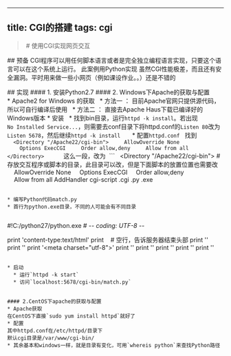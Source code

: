 -----------------------
title: CGI的搭建
tags: cgi
-----------------------
> # 使用CGI实现网页交互

## 预备
CGI程序可以用任何脚本语言或者是完全独立编程语言实现，只要这个语言可以在这个系统上运行。
此案例用Python实现
虽然CGI性能极差，而且还有安全漏洞。平时用来做一些小网页（例如课设作业。。）还是不错的

## 实现
#### 1. 安装Python2.7
#### 2. Windows下Apache的获取与配置
* Apache2 for Windows 的获取
  * 方法一 ： 目前Apache官网只提供源代码，所以可自行编译后使用
  * 方法二 ： 直接去Apache Haus下载已编译好的Windows版本
* 安装
  * 找到bin目录，运行`httpd -k install`。若出现`No Installed Service...`，则需要去conf目录下将httpd.conf的`Listen 80`改为`Listen 5678`，然后继续`httpd -k install`
  
  
* 配置`httpd.conf`
  找到
  
  ```
  <Directory "/Apache22/cgi-bin">
    AllowOverride None
    Options ExecCGI
    Order allow,deny
    Allow from all
</Directory>
  ```
  
  这么一段，改为
 ```
  <Directory "/Apache22/cgi-bin"> #存放交互程序或脚本的目录，此目录可以改，但是下面脚本的放置位置也需要改
    AllowOverride None
    Options ExecCGI
    Order allow,deny
    Allow from all
</Directory>
AddHandler cgi-script .cgi .py .exe
```
  
* 编写Python代码match.py
* 首行为python.exe目录，不同的人可能会有不同目录
  
```
#!C:/python27/python.exe
# -*- coding: UTF-8 -*-


print 'content-type:text/html'
print    # 空行，告诉服务器结束头部
print '<html>'
print '<head>'
print '<meta charset="utf-8">'
print '<title>Hello World</title>'
print '</head>'
print '<body>'
print '</body>'
print '</html>'

```

* 启动
  * 运行`httpd -k start`
  * 访问`localhost:5678/cgi-bin/match.py`
  
  
#### 2.CentOS下apache的获取与配置
* Apache获取
在CentOS下直接`sudo yum install httpd`就好了
* 配置
其中httpd.conf在/etc/httpd/目录下
默认cgi目录是/var/www/cgi-bin/
* 其余基本和windows一样，就是目录有变化，可用`whereis python`来查找Python路径
